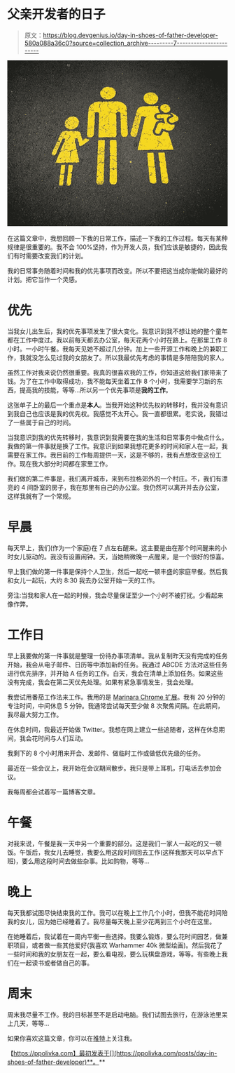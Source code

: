 # 父亲开发者的日子

> 原文：<https://blog.devgenius.io/day-in-shoes-of-father-developer-580a088a36c0?source=collection_archive---------7----------------------->

![](img/1d00b2cf84eac813cfde9848822926bb.png)

在这篇文章中，我想回顾一下我的日常工作，描述一下我的工作过程。每天有某种规律是很重要的。我不会 100%坚持，作为开发人员，我们应该是敏捷的，因此我们有时需要改变我们的计划。

我的日常事务随着时间和我的优先事项而改变。所以不要把这当成你能做的最好的计划。把它当作一个灵感。

# 优先

当我女儿出生后，我的优先事项发生了很大变化。我意识到我不想让她的整个童年都在工作中度过。我以前每天都去办公室，每天花两个小时在路上。在那里工作 8 小时。一小时午餐。我每天见她不超过几分钟。加上一些开源工作和晚上的兼职工作，我就没怎么见过我的女朋友了。所以我最优先考虑的事情是多陪陪我的家人。

虽然工作对我来说仍然很重要。我真的很喜欢我的工作，你知道这给我们家带来了钱。为了在工作中取得成功，我不能每天坐着工作 8 个小时，我需要学习新的东西，提高我的技能，等等…所以另一个优先事项是**我的工作**。

这张单子上的最后一个重点是**本人**。当我开始这种优先权的转移时，我并没有意识到我自己也应该是我的优先权。我感觉不太开心。我一直都很累。老实说，我错过了一些属于自己的时间。

当我意识到我的优先转移时，我意识到我需要在我的生活和日常事务中做点什么。我做的第一件事就是换了工作。我意识到如果我想花更多的时间和家人在一起，我需要在家工作。我目前的工作每周提供一天，这是不够的，我有点想改变这份工作。现在我大部分时间都在家里工作。

我们做的第二件事是，我们离开城市，来到布拉格郊外的一个村庄。不，我们有漂亮的 4 间卧室的房子，我在那里有自己的办公室。我仍然可以离开并去办公室，这样我就有了一个常规。

# 早晨

每天早上，我们(作为一个家庭)在 7 点左右醒来。这主要是由在那个时间醒来的小时女儿驱动的。我没有设置闹钟。天，当她稍微晚一点醒来，是一个很好的惊喜。

早上我们做的第一件事是保持个人卫生，然后一起吃一顿丰盛的家庭早餐。然后我和女儿一起玩，大约 8:30 我去办公室开始一天的工作。

旁注:当我和家人在一起的时候，我会尽量保证至少一个小时不被打扰。少看起来像作弊。

# 工作日

早上我要做的第一件事就是整理一份待办事项清单。我从复制昨天没有完成的任务开始，我会从电子邮件、日历等中添加新的任务。我通过 ABCDE 方法对这些任务进行优先排序，并开始 A 任务的工作。白天，我会在清单上添加任务。如果这些没有完成，我会在第二天优先处理。如果有紧急事情发生，我会处理。

我尝试用番茄工作法来工作。我用的是 [Marinara Chrome 扩展](https://chrome.google.com/webstore/detail/marinara-pomodoro%C2%AE-assist/lojgmehidjdhhbmpjfamhpkpodfcodef)。我有 20 分钟的专注时间，中间休息 5 分钟。我通常尝试每天至少做 8 次聚焦间隔。在此期间，我尽最大努力工作。

在休息时间，我最近开始做 Twitter。我想在网上建立一些追随者，这样在休息期间，我会花时间与人们互动。

我剩下的 8 个小时用来开会、发邮件、做临时工作或做低优先级的任务。

最近在一些会议上，我开始在会议期间散步。我只是带上耳机，打电话去参加会议。

我每周都会试着写一篇博客文章。

# 午餐

对我来说，午餐是我一天中另一个重要的部分。这是我们一家人一起吃的又一顿饭。午饭后，我女儿去睡觉，我要么用这段时间回去工作(这样我那天可以早点下班)，要么用这段时间去做些杂事。比如购物，等等…

# 晚上

每天我都试图尽快结束我的工作。我可以在晚上工作几个小时，但我不能花时间陪我的女儿，因为她已经睡着了。我尽量每天晚上至少花两到三个小时在这里。

在她睡着后，我试着在一周内平衡一些选择。我要么锻炼，要么花时间园艺，做兼职项目，或者做一些其他爱好(我喜欢 Warhammer 40k 微型绘画)。然后我花了一些时间和我的女朋友在一起，要么看电视，要么玩棋盘游戏，等等。有些晚上我们在一起读书或者做自己的事。

# 周末

周末我尽量不工作。我的目标甚至不是启动电脑。我们试图去旅行，在游泳池里呆上几天，等等…

如果你喜欢这篇文章，你可以在[推特](https://twitter.com/pavel_polivka)上关注我。

【https://ppolivka.com】最初发表于[](https://ppolivka.com/posts/day-in-shoes-of-father-developer)**。**